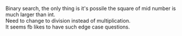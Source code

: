 Binary search, the only thing is it's possile the square of mid number is much larger than int.\
Need to change to division instead of multiplication.\
It seems fb likes to have such edge case questions.

